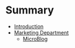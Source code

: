 # Summary

* [Introduction](README.md)
* [Marketing Department](chapter1.md)
  * [MicroBlog](chapter1/microblog.md)

